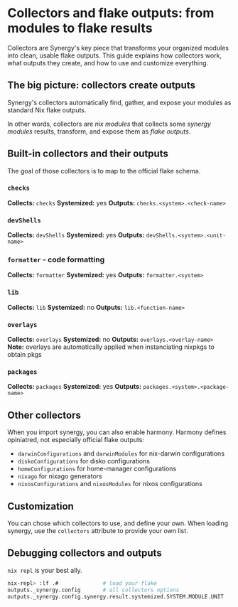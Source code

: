 # Collectors and flake outputs: from modules to flake results

Collectors are Synergy's key piece that transforms your organized modules into clean, usable flake outputs. This guide explains how collectors work, what outputs they create, and how to use and customize everything.

## The big picture: collectors create outputs

Synergy's collectors automatically find, gather, and expose your modules as standard Nix flake outputs.

In other words, collectors are *nix modules* that collects some *synergy modules* results, transform, and expose them as *flake outputs*.

## Built-in collectors and their outputs

The goal of those collectors is to map to the official flake schema.

### `checks`

**Collects:** `checks`
**Systemized:** yes
**Outputs:** `checks.<system>.<check-name>`

### `devShells`

**Collects:** `devShells`
**Systemized:** yes
**Outputs:** `devShells.<system>.<unit-name>`

### `formatter` - code formatting

**Collects:** `formatter`
**Systemized:** yes
**Outputs:** `formatter.<system>`

### `lib`

**Collects:** `lib`
**Systemized:** no
**Outputs:** `lib.<function-name>`

### `overlays`

**Collects:** `overlays`
**Systemized:** no
**Outputs:** `overlays.<overlay-name>`
**Note:** overlays are automatically applied when instanciating nixpkgs to obtain pkgs

### `packages`

**Collects:** `packages`
**Systemized:** yes
**Outputs:** `packages.<system>.<package-name>`

## Other collectors

When you import synergy, you can also enable harmony.
Harmony defines opiniatred, not especially official flake outputs:

- `darwinConfigurations` and `darwinModules` for nix-darwin configurations
- `diskoConfigurations` for disko configurations
- `homeConfigurations` for home-manager configurations
- `nixago` for nixago generators
- `nixosConfigurations` and `nixosModules` for nixos configurations

## Customization

You can chose which collectors to use, and define your own.
When loading synergy, use the `collectors` attribute to provide your own list.

## Debugging collectors and outputs

`nix repl` is your best ally.

```bash
nix-repl> :lf .#              # load your flake
outputs._synergy.config       # all collectors options
outputs._synergy.config.synergy.result.systemized.SYSTEM.MODULE.UNIT
```
